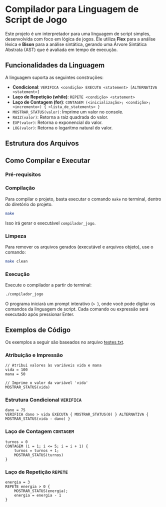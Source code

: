 # Compilador para Linguagem de Script de Jogo

Este projeto é um interpretador para uma linguagem de script simples, desenvolvida com foco em lógica de jogos. Ele utiliza **Flex** para a análise léxica e **Bison** para a análise sintática, gerando uma Árvore Sintática Abstrata (AST) que é avaliada em tempo de execução.

## Funcionalidades da Linguagem

A linguagem suporta as seguintes construções:

  - **Condicional**: `VERIFICA <condição> EXECUTA <statement> [ALTERNATIVA <statement>]`
  - **Laço de Repetição (while)**: `REPETE <condição> <statement>`
  - **Laço de Contagem (for)**: `CONTAGEM (<inicialização>; <condição>; <incremento>) { <lista_de_statements> }`
  - `MOSTRAR_STATUS(valor)`: Imprime um valor no console.
  - `RAIZ(valor)`: Retorna a raiz quadrada do valor.
  - `EXP(valor)`: Retorna o exponencial do valor.
  - `LOG(valor)`: Retorna o logaritmo natural do valor.

## Estrutura dos Arquivos


## Como Compilar e Executar

### Pré-requisitos


### Compilação

Para compilar o projeto, basta executar o comando `make` no terminal, dentro do diretório do projeto.

```sh
make
```

Isso irá gerar o executável `compilador_jogo`.

### Limpeza

Para remover os arquivos gerados (executável e arquivos objeto), use o comando:

```sh
make clean
```

### Execução

Execute o compilador a partir do terminal:

```sh
./compilador_jogo
```

O programa iniciará um prompt interativo (`> `), onde você pode digitar os comandos da linguagem de script. Cada comando ou expressão será executado após pressionar Enter.

## Exemplos de Código

Os exemplos a seguir são baseados no arquivo [testes.txt](testes.txt).

### Atribuição e Impressão

```gamescript
// Atribui valores às variáveis vida e mana
vida = 100
mana = 50

// Imprime o valor da variável 'vida'
MOSTRAR_STATUS(vida)
```

### Estrutura Condicional `VERIFICA`

```gamescript
dano = 75
VERIFICA dano > vida EXECUTA { MOSTRAR_STATUS(0) } ALTERNATIVA { MOSTRAR_STATUS(vida - dano) }
```

### Laço de Contagem `CONTAGEM`

```gamescript
turnos = 0
CONTAGEM (i = 1; i <= 5; i = i + 1) {
    turnos = turnos + 1;
    MOSTRAR_STATUS(turnos)
}
```

### Laço de Repetição `REPETE`

```gamescript
energia = 3
REPETE energia > 0 {
    MOSTRAR_STATUS(energia);
    energia = energia - 1
}
```